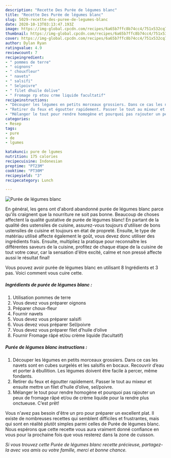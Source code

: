 ```yaml
---
description: "Recette Des Purée de légumes blanc"
title: "Recette Des Purée de légumes blanc"
slug: 5029-recette-des-puree-de-legumes-blanc
date: 2020-10-13T03:13:47.193Z
image: https://img-global.cpcdn.com/recipes/6a65b7ffc8b74cc4/751x532cq70/puree-de-legumes-blanc-photo-principale-de-la-recette.jpg
thumbnail: https://img-global.cpcdn.com/recipes/6a65b7ffc8b74cc4/751x532cq70/puree-de-legumes-blanc-photo-principale-de-la-recette.jpg
cover: https://img-global.cpcdn.com/recipes/6a65b7ffc8b74cc4/751x532cq70/puree-de-legumes-blanc-photo-principale-de-la-recette.jpg
author: Dylan Ryan
ratingvalue: 4.9
reviewcount: 7
recipeingredient:
- " pommes de terre"
- " oignons"
- " chouxfleur"
- " navets"
- " salsifi"
- " Selpoivre"
- " filet dhuile dolive"
- " Fromage rp etou crme liquide facultatif"
recipeinstructions:
- "Découper les légumes en petits morceaux grossiers. Dans ce cas les navets sont en cubes surgelés et les salsifis en bocaux. Recouvrir d’eau et porter à ébullition. Les légumes doivent être facile à percer, même fondants."
- "Retirer du feux et égoutter rapidement. Passer le tout au mixeur et ensuite mettre un filet d’huile d’olive, sel/poivre."
- "Mélanger le tout pour rendre homogène et pourquoi pas rajouter un peux de fromage râpé et/ou de crème liquide pour la rendre plus onctueuse. C’est prêt!"
categories:
- Resep
tags:
- pure
- de
- lgumes

katakunci: pure de lgumes 
nutrition: 175 calories
recipecuisine: Indonesian
preptime: "PT23M"
cooktime: "PT30M"
recipeyield: "3"
recipecategory: Lunch

---
```



![Purée de légumes blanc](https://img-global.cpcdn.com/recipes/6a65b7ffc8b74cc4/751x532cq70/puree-de-legumes-blanc-photo-principale-de-la-recette.jpg)

En général, les gens ont d'abord abandonné purée de légumes blanc parce qu'ils craignent que la nourriture ne soit pas bonne. Beaucoup de choses affectent la qualité gustative de purée de légumes blanc! En partant de la qualité des ustensiles de cuisine, assurez-vous toujours d'utiliser de bons ustensiles de cuisine et toujours en état de propreté. Ensuite, le type de matériau utilisé affecte également le goût, vous devez donc utiliser des ingrédients frais. Ensuite, multipliez la pratique pour reconnaître les différentes saveurs de la cuisine, profitez de chaque étape de la cuisine de tout votre cœur, car la sensation d'être excité, calme et non pressé affecte aussi le résultat final!

<!--inarticleads1-->

Vous pouvez avoir purée de légumes blanc en utilisant 8 Ingrédients et 3 pas. Voici comment vous cuire cette.

##### Ingrédients de purée de légumes blanc :

1. Utilisation  pommes de terre
1. Vous devez vous préparer  oignons
1. Préparer  choux-fleur
1. Fournir  navets
1. Vous devez vous préparer  salsifi
1. Vous devez vous préparer  Sel/poivre
1. Vous devez vous préparer  filet d’huile d’olive
1. Fournir  Fromage râpé et/ou crème liquide (facultatif)




<!--inarticleads2-->

##### Purée de légumes blanc instructions :

1. Découper les légumes en petits morceaux grossiers. Dans ce cas les navets sont en cubes surgelés et les salsifis en bocaux. Recouvrir d’eau et porter à ébullition. Les légumes doivent être facile à percer, même fondants.
1. Retirer du feux et égoutter rapidement. Passer le tout au mixeur et ensuite mettre un filet d’huile d’olive, sel/poivre.
1. Mélanger le tout pour rendre homogène et pourquoi pas rajouter un peux de fromage râpé et/ou de crème liquide pour la rendre plus onctueuse. C’est prêt!




<!--inarticleads1-->

<p>
Vous n'avez pas besoin d'être un pro pour préparer un excellent plat. Il existe de nombreuses recettes qui semblent difficiles et frustrantes, mais qui sont en réalité plutôt simples parmi celles de Purée de légumes blanc. Nous espérons que cette recette vous aura vraiment donné confiance en vous pour la prochaine fois que vous resterez dans la zone de cuisson.
</p>

<p>
<i>Si vous trouvez cette Purée de légumes blanc recette précieuse, partagez-la avec vos amis ou votre famille, merci et bonne chance.</i>
</p>
